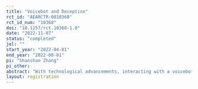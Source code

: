 ```yaml
---
title: "Voicebot and Deception"
rct_id: "AEARCTR-0010368"
rct_id_num: "10368"
doi: "10.1257/rct.10368-1.0"
date: "2022-11-07"
status: "completed"
jel: ""
start_year: "2022-04-01"
end_year: "2022-08-01"
pi: "Shanshan Zhang"
pi_other:
abstract: "With technological advancements, interacting with a voicebot has become increasingly more common. Attitudes that promote or prevent dishonesty in human-human interactions may not carry over into human-machine interactions. There is little evidence of how interaction with a voicebot might affect dishonest behavior. We test whether individuals are more or less likely to lie to a voicebot than to a human using an online experiment in which subjects perform a coin-toss task and report the coin-toss outcomes. We vary the reporting channels, i.e., reporting via text, reporting to a voicebot, reporting to a sophisticated vociebot (AIbot), reporting to a human. For all the voice interaction treatments, we design an homogeneous online platform to mimic the real-world setting of voicebot interactions that varies only the robotic voice and pre-recorded human voice. We also vary the gender of voice for each treatment, i.e., feminine and masculine voice. We compare the difference between reporting to a machine (text, voicebot, or AIbot) and reporting to a human with pre-recorded voice. We also compare reporting via text and reporting via voice. We also analysis the effect of voice gender and the effect of sophistication of voicebot. "
layout: registration
---
```


